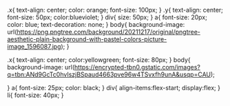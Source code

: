 .x{
    text-align: center;
    color: orange;
    font-size: 100px;
}
.y{
    text-align: center;
    font-size: 50px;
    color:blueviolet;
}
div{
    size: 50px;
}
a{
    font-size: 20px;
    color: blue;
    text-decoration: none;
}
body{
    background-image: url(https://png.pngtree.com/background/20211217/original/pngtree-aesthetic-plain-background-with-pastel-colors-picture-image_1596087.jpg);
}

.x{
    text-align: center;
    color:yellowgreen;
    font-size: 80px;
}
body{
    background-image: url(https://encrypted-tbn0.gstatic.com/images?q=tbn:ANd9GcTc0hvIszjBSpaud4663pve96w4TSvxfh9unA&usqp=CAU);
   
}
a{
    font-size: 25px;
    color: black;
}
div{
    align-items:flex-start;
    display:flex;
}
li{
    font-size: 40px;
}
